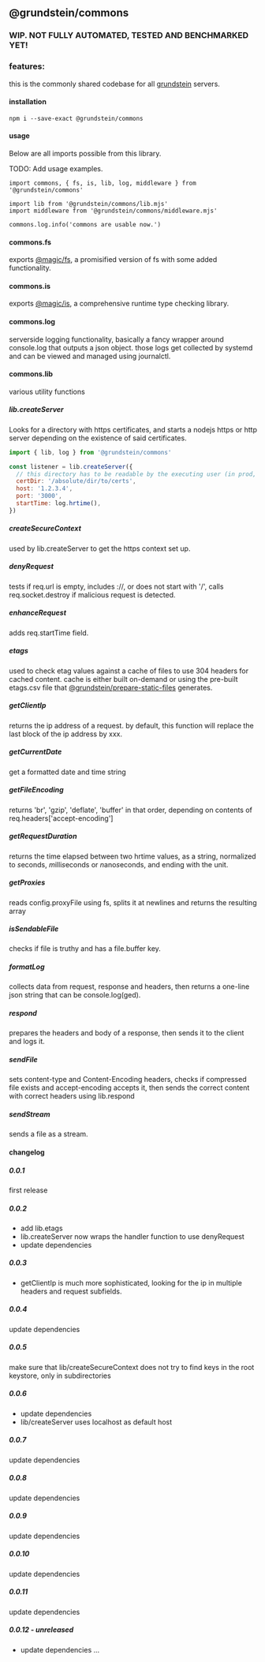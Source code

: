 ## @grundstein/commons

### WIP. NOT FULLY AUTOMATED, TESTED AND BENCHMARKED YET!

### features:

this is the commonly shared codebase for all [grundstein](https://grundstein.it) servers.

#### installation

```
npm i --save-exact @grundstein/commons
```

#### usage

Below are all imports possible from this library.

TODO: Add usage examples.

```
import commons, { fs, is, lib, log, middleware } from '@grundstein/commons'

import lib from '@grundstein/commons/lib.mjs'
import middleware from '@grundstein/commons/middleware.mjs'

commons.log.info('commons are usable now.')
```

#### commons.fs

exports [@magic/fs](https://magic.github.io/fs/), a promisified version of fs with some added functionality.

#### commons.is

exports [@magic/is](https://magic/github.io/is/), a comprehensive runtime type checking library.

#### commons.log

serverside logging functionality, basically a fancy wrapper around console.log that outputs a json object.
those logs get collected by systemd and can be viewed and managed using journalctl.

#### commons.lib

various utility functions

##### lib.createServer

Looks for a directory with https certificates,
and starts a nodejs https or http server depending on the existence of said certificates.

```js
import { lib, log } from '@grundstein/commons'

const listener = lib.createServer({
  // this directory has to be readable by the executing user (in prod, this is "grundstein")
  certDir: '/absolute/dir/to/certs',
  host: '1.2.3.4',
  port: '3000',
  startTime: log.hrtime(),
})
```

##### createSecureContext

used by lib.createServer to get the https context set up.

##### denyRequest

tests if req.url is empty, includes ://, or does not start with '/',
calls req.socket.destroy if malicious request is detected.

##### enhanceRequest

adds req.startTime field.

##### etags

used to check etag values against a cache of files to use 304 headers for cached content.
cache is either built on-demand or using the pre-built etags.csv file that
[@grundstein/prepare-static-files](https://github.com/grundstein/prepare-static-files)
generates.

##### getClientIp

returns the ip address of a request.
by default, this function will replace the last block of the ip address by xxx.

##### getCurrentDate

get a formatted date and time string

##### getFileEncoding

returns 'br', 'gzip', 'deflate', 'buffer' in that order,
depending on contents of req.headers['accept-encoding']

##### getRequestDuration

returns the time elapsed between two hrtime values,
as a string, normalized to *s*econds, *m*illi*s*econds or *n*ano*s*econds,
and ending with the unit.

##### getProxies

reads config.proxyFile using fs, splits it at newlines and returns the resulting array

##### isSendableFile

checks if file is truthy and has a file.buffer key.

##### formatLog

collects data from request, response and headers, then returns a one-line json string that can be console.log(ged).

##### respond

prepares the headers and body of a response, then sends it to the client and logs it.

##### sendFile

sets content-type and Content-Encoding headers,
checks if compressed file exists and accept-encoding accepts it,
then sends the correct content with correct headers using lib.respond

##### sendStream

sends a file as a stream.

#### changelog

##### 0.0.1

first release

##### 0.0.2

- add lib.etags
- lib.createServer now wraps the handler function to use denyRequest
- update dependencies

##### 0.0.3

- getClientIp is much more sophisticated, looking for the ip in multiple headers and request subfields.

##### 0.0.4

update dependencies

##### 0.0.5

make sure that lib/createSecureContext does not try to find keys in the root keystore, only in subdirectories

##### 0.0.6

- update dependencies
- lib/createServer uses localhost as default host

##### 0.0.7

update dependencies

##### 0.0.8

update dependencies

##### 0.0.9

update dependencies

##### 0.0.10

update dependencies

##### 0.0.11

update dependencies

##### 0.0.12 - unreleased

- update dependencies
  ...
